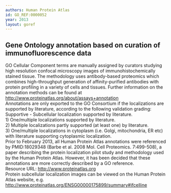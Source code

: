 ```yaml
--- 
authors: Human Protein Atlas
id: GO_REF:0000052
year: 2013
layout: goref
---
```


## Gene Ontology annotation based on curation of immunofluorescence data

GO Cellular Component terms are manually assigned by curators studying high resolution confocal microscopy images of immunohistochemically stained tissue. The methodology uses antibody-based proteomics which combines high-throughput generation of affinity-purified antibodies with protein profiling in a variety of cells and tissues. Further information on the annotation methods can be found at http://www.proteinatlas.org/about/assays+annotation <br>Annotations are only exported to the GO Consortium if the localizations are supported by literature, according to the following validation grading:<br>Supportive - Subcellular localization supported by literature.<br>1) One/multiple localizations supported by literature.<br>2) Multiple localizations partly supported (at least one) by literature.<br>3) One/multiple localizations in cytoplasm (i.e. Golgi, mitochondria, ER etc) with literature supporting cytoplasmic localization. <br>Prior to February 2013, all Human Protein Atlas annotations were referenced by PMID:18029348 (Barbe et al. 2008 Mol. Cell Proteomics. 7:499-508), a paper describing the protein localization pilot study and methodology used by the Human Protein Atlas. However, it has been decided that these annotations are more correctly described by a GO reference.<br>Resource URL: http://www.proteinatlas.org <br>Protein subcellular localization images can be viewed on the Human Protein Atlas website, e.g. http://www.proteinatlas.org/ENSG00000175899/summary#ifcelline
